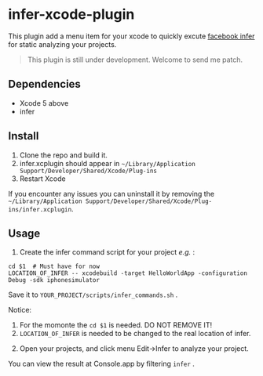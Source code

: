 infer-xcode-plugin
===

This plugin add a menu item for your xcode to quickly excute [facebook infer](http://fbinfer.com) for static analyzing your projects.

> This plugin is still under development. Welcome to send me patch.

## Dependencies

* Xcode 5 above
* infer

## Install

1. Clone the repo and build it.
2. infer.xcplugin should appear in `~/Library/Application Support/Developer/Shared/Xcode/Plug-ins`
3. Restart Xcode

If you encounter any issues you can uninstall it by removing the `~/Library/Application Support/Developer/Shared/Xcode/Plug-ins/infer.xcplugin`.

## Usage

1) Create the infer command script for your project *e.g.* :

``` plain
cd $1  # Must have for now
LOCATION_OF_INFER -- xcodebuild -target HelloWorldApp -configuration Debug -sdk iphonesimulator  
```

Save it to `YOUR_PROJECT/scripts/infer_commands.sh` .

Notice:

1. For the momonte the `cd $1` is needed. DO NOT REMOVE IT!
2. `LOCATION_OF_INFER` is needed to be changed to the real location of infer.

2) Open your projects, and click menu Edit->Infer to analyze your project.

You can view the result at Console.app by filtering `infer` . 